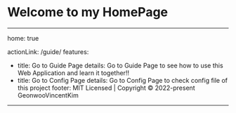 # Welcome to my HomePage

---
home: true

actionLink: /guide/
features:
- title: Go to Guide Page
  details: Go to Guide Page to see how to use this Web Application and learn it together!!
- title: Go to Config Page
  details: Go to Config Page to check config file of this project
footer: MIT Licensed | Copyright © 2022-present GeonwooVincentKim
---

